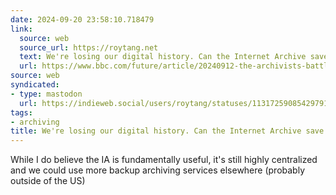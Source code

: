 ```yaml
---
date: 2024-09-20 23:58:10.718479
link:
  source: web
  source_url: https://roytang.net
  text: We're losing our digital history. Can the Internet Archive save it?
  url: https://www.bbc.com/future/article/20240912-the-archivists-battling-to-save-the-internet
source: web
syndicated:
- type: mastodon
  url: https://indieweb.social/users/roytang/statuses/113172590854297912
tags:
- archiving
title: We're losing our digital history. Can the Internet Archive save it?
---
```


While I do believe the IA is fundamentally useful, it's still highly centralized and we could use more backup archiving services elsewhere (probably outside of the US)
